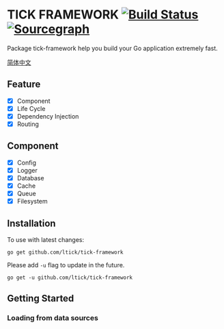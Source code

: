 TICK FRAMEWORK [![Build Status](https://travis-ci.org/ltick/tick-framework.svg?branch=master)](https://travis-ci.org/ltick/tick-framework) [![Sourcegraph](https://sourcegraph.com/github.com/ltick/tick-framework/-/badge.svg)](https://sourcegraph.com/github.com/ltick/tick-framework?badge)
===

Package tick-framework help you build your Go application extremely fast.

[简体中文](README_ZH.md)

## Feature

- [x] Component 
- [x] Life Cycle
- [x] Dependency Injection
- [x] Routing 

## Component

- [x] Config
- [x] Logger
- [x] Database
- [x] Cache
- [x] Queue
- [x] Filesystem 

## Installation

To use with latest changes:

	go get github.com/ltick/tick-framework

Please add `-u` flag to update in the future.

	go get -u github.com/ltick/tick-framework
	
## Getting Started

### Loading from data sources

